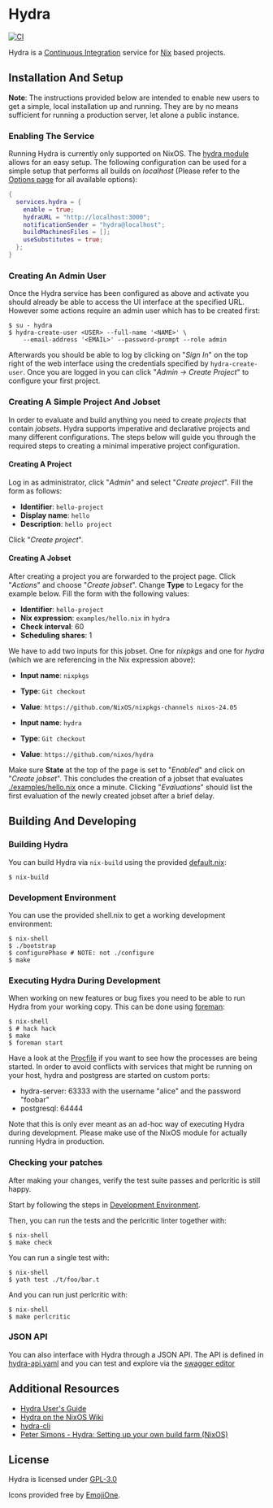 # Hydra

[![CI](https://github.com/NixOS/hydra/workflows/Test/badge.svg)](https://github.com/NixOS/hydra/actions)

Hydra is a [Continuous Integration](https://en.wikipedia.org/wiki/Continuous_integration) service for [Nix](https://nixos.org/nix) based projects.

## Installation And Setup

**Note**: The instructions provided below are intended to enable new users to get a simple, local installation up and running. They are by no means sufficient for running a production server, let alone a public instance.

### Enabling The Service
Running Hydra is currently only supported on NixOS. The [hydra module](https://github.com/NixOS/nixpkgs/blob/release-20.03/nixos/modules/services/continuous-integration/hydra/default.nix) allows for an easy setup. The following configuration can be used for a simple setup that performs all builds on _localhost_ (Please refer to the [Options page](https://nixos.org/nixos/options.html#services.hydra) for all available options):

```nix
{
  services.hydra = {
    enable = true;
    hydraURL = "http://localhost:3000";
    notificationSender = "hydra@localhost";
    buildMachinesFiles = [];
    useSubstitutes = true;
  };
}
```
### Creating An Admin User
Once the Hydra service has been configured as above and activate you should already be able to access the UI interface at the specified URL. However some actions require an admin user which has to be created first:

```
$ su - hydra
$ hydra-create-user <USER> --full-name '<NAME>' \
    --email-address '<EMAIL>' --password-prompt --role admin
```

Afterwards you should be able to log by clicking on "_Sign In_" on the top right of the web interface using the credentials specified by `hydra-create-user`. Once you are logged in you can click "_Admin -> Create Project_" to configure your first project.

### Creating A Simple Project And Jobset
In order to evaluate and build anything you need to create _projects_ that contain _jobsets_. Hydra supports imperative and declarative projects and many different configurations. The steps below will guide you through the required steps to creating a minimal imperative project configuration.

#### Creating A Project
Log in as administrator, click "_Admin_" and select "_Create project_". Fill the form as follows:

- **Identifier**: `hello-project`
- **Display name**: `hello`
- **Description**: `hello project`

Click "_Create project_".

#### Creating A Jobset
After creating a project you are forwarded to the project page. Click "_Actions_" and choose "_Create jobset_". Change **Type** to Legacy for the example below. Fill the form with the following values:

- **Identifier**: `hello-project`
- **Nix expression**: `examples/hello.nix` in `hydra`
- **Check interval**: 60
- **Scheduling shares**: 1

We have to add two inputs for this jobset. One for _nixpkgs_ and one for _hydra_ (which we are referencing in the Nix expression above):

- **Input name**: `nixpkgs`
- **Type**: `Git checkout`
- **Value**: `https://github.com/NixOS/nixpkgs-channels nixos-24.05`

- **Input name**: `hydra`
- **Type**: `Git checkout`
- **Value**: `https://github.com/nixos/hydra`

Make sure **State** at the top of the page is set to "_Enabled_" and click on "_Create jobset_". This concludes the creation of a jobset that evaluates [./examples/hello.nix](./examples/hello.nix) once a minute. Clicking "_Evaluations_" should list the first evaluation of the newly created jobset after a brief delay.

## Building And Developing

### Building Hydra

You can build Hydra via `nix-build` using the provided [default.nix](./default.nix):

```
$ nix-build
```

### Development Environment

You can use the provided shell.nix to get a working development environment:
```
$ nix-shell
$ ./bootstrap
$ configurePhase # NOTE: not ./configure
$ make
```

### Executing Hydra During Development

When working on new features or bug fixes you need to be able to run Hydra from your working copy. This
can be done using [foreman](https://github.com/ddollar/foreman):

```
$ nix-shell
$ # hack hack
$ make
$ foreman start
```

Have a look at the [Procfile](./Procfile) if you want to see how the processes are being started. In order to avoid
conflicts with services that might be running on your host, hydra and postgress are started on custom ports:

- hydra-server: 63333 with the username "alice" and the password "foobar"
- postgresql: 64444

Note that this is only ever meant as an ad-hoc way of executing Hydra during development. Please make use of the
NixOS module for actually running Hydra in production.

### Checking your patches

After making your changes, verify the test suite passes and perlcritic is still happy.

Start by following the steps in [Development Environment](#development-environment).

Then, you can run the tests and the perlcritic linter together with:

```console
$ nix-shell
$ make check
```

You can run a single test with:

```
$ nix-shell
$ yath test ./t/foo/bar.t
```

And you can run just perlcritic with:

```
$ nix-shell
$ make perlcritic
```

### JSON API

You can also interface with Hydra through a JSON API. The API is defined in [hydra-api.yaml](./hydra-api.yaml) and you can test and explore via the [swagger editor](https://editor.swagger.io/?url=https://raw.githubusercontent.com/NixOS/hydra/master/hydra-api.yaml)

## Additional Resources

- [Hydra User's Guide](https://nixos.org/hydra/manual/)
- [Hydra on the NixOS Wiki](https://nixos.wiki/wiki/Hydra)
- [hydra-cli](https://github.com/nlewo/hydra-cli)
- [Peter Simons - Hydra: Setting up your own build farm (NixOS)](https://www.youtube.com/watch?v=RXV0Y5Bn-QQ)

## License
Hydra is licensed under [GPL-3.0](./COPYING)

Icons provided free by [EmojiOne](http://emojione.com).
